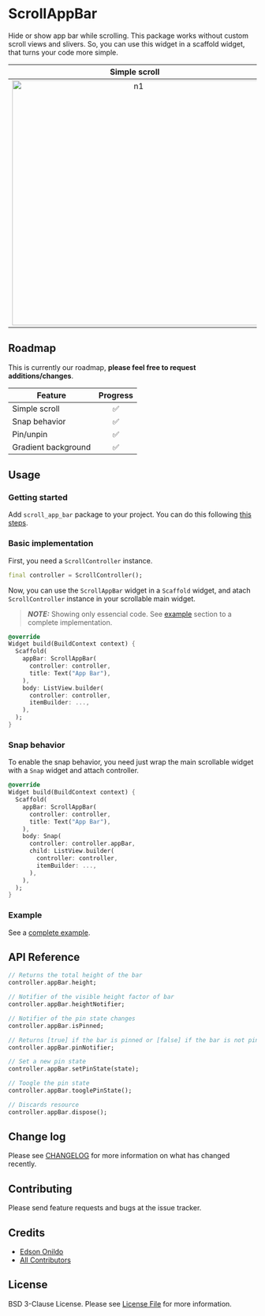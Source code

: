 # ScrollAppBar

Hide or show app bar while scrolling. This package works without custom scroll views and slivers. So, you can use this widget in a scaffold widget, that turns your code more simple.

Simple scroll | Snap behavior
:-----------: | :-----------:
<img width="497" alt="n1" src="https://user-images.githubusercontent.com/8020047/80651941-3f757a80-8a4d-11ea-973e-c623423d0fad.gif"> | <img width="497" alt="n2" src="https://user-images.githubusercontent.com/8020047/80651979-5ddb7600-8a4d-11ea-87ef-b18ee534a574.gif">

## Roadmap

This is currently our roadmap, **please feel free to request additions/changes**.

| Feature             | Progress |
| ------------------- | :------: |
| Simple scroll       |    ✅     |
| Snap behavior       |    ✅     |
| Pin/unpin           |    ✅     |
| Gradient background |    ✅     |

## Usage

### Getting started

Add `scroll_app_bar` package to your project. You can do this following [this steps](https://pub.dev/packages/scroll_app_bar#-installing-tab-).

### Basic implementation

First, you need a `ScrollController` instance.

```dart
final controller = ScrollController(); 
```

Now, you can use the `ScrollAppBar` widget in a `Scaffold` widget, and atach `ScrollController` instance in your scrollable main widget.

> **_NOTE:_**  Showing only essencial code. See [example](#example) section to a complete implementation.

```dart
@override
Widget build(BuildContext context) {
  Scaffold(
    appBar: ScrollAppBar(
      controller: controller,
      title: Text("App Bar"),
    ),
    body: ListView.builder(
      controller: controller,
      itemBuilder: ...,
    ),
  );
}
```

### Snap behavior

To enable the snap behavior, you need just wrap the main scrollable widget with a `Snap` widget and attach controller.

```dart
@override
Widget build(BuildContext context) {
  Scaffold(
    appBar: ScrollAppBar(
      controller: controller,
      title: Text("App Bar"),
    ),
    body: Snap(
      controller: controller.appBar,
      child: ListView.builder(
        controller: controller,
        itemBuilder: ...,
      ),
    ),
  );
}
```

### Example

See a [complete example](./example/lib/main.dart).

## API Reference

```dart
// Returns the total height of the bar
controller.appBar.height;

// Notifier of the visible height factor of bar
controller.appBar.heightNotifier;

// Notifier of the pin state changes
controller.appBar.isPinned;

// Returns [true] if the bar is pinned or [false] if the bar is not pinned
controller.appBar.pinNotifier;

// Set a new pin state
controller.appBar.setPinState(state);

// Toogle the pin state
controller.appBar.tooglePinState();

// Discards resource
controller.appBar.dispose();
```

## Change log

Please see [CHANGELOG](./CHANGELOG.md) for more information on what has changed recently.

## Contributing

Please send feature requests and bugs at the issue tracker.

## Credits

- [Edson Onildo](https://github.com/EdsonOnildoJR)
- [All Contributors](../../contributors)

## License

BSD 3-Clause License. Please see [License File](./LICENSE) for more information.